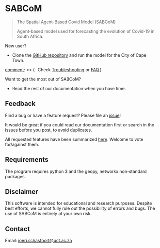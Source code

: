 # SABCoM 

> The Spatial Agent-Based Covid Model (SABCoM)
>
> Agent-based model used for forecasting the evolution of Covid-19 in South Africa.

New user?
- Clone the [GitHub repository](https://github.com/blackrhinoabm/sabcom) and run the model for the City of Cape Town. 

[comment]: <> (Have troubles?)
[comment]: <> (- Check [Troubleshooting](/troubleshooting) or [FAQ](/faq).)

Want to get the most out of SABCoM?
- Read the rest of our documentation when you have time.

## Feedback

Find a bug or have a feature request? Please file an <a href="https://github.com/Snipaste/feedback/issues" targe="_blank">issue</a>!

It would be great if you could read our documentation first or search in the issues before you post, to avoid duplicates.

All requested features have been summarized [here](https://github.com/Snipaste/feedback/issues/282). Welcome to vote for/against them.

## Requirements

The program requires python 3 and the geopy, networkx non-standard packages.

## Disclaimer

This software is intended for educational and research purposes. Despite best efforts,
we cannot fully rule out the possibility of errors and bugs. The use of SABCoM
is entirely at your own risk.


## Contact

Email: [joeri.schasfoort@uct.ac.za](mailto:joeri.schasfoort@uct.ac.za)
